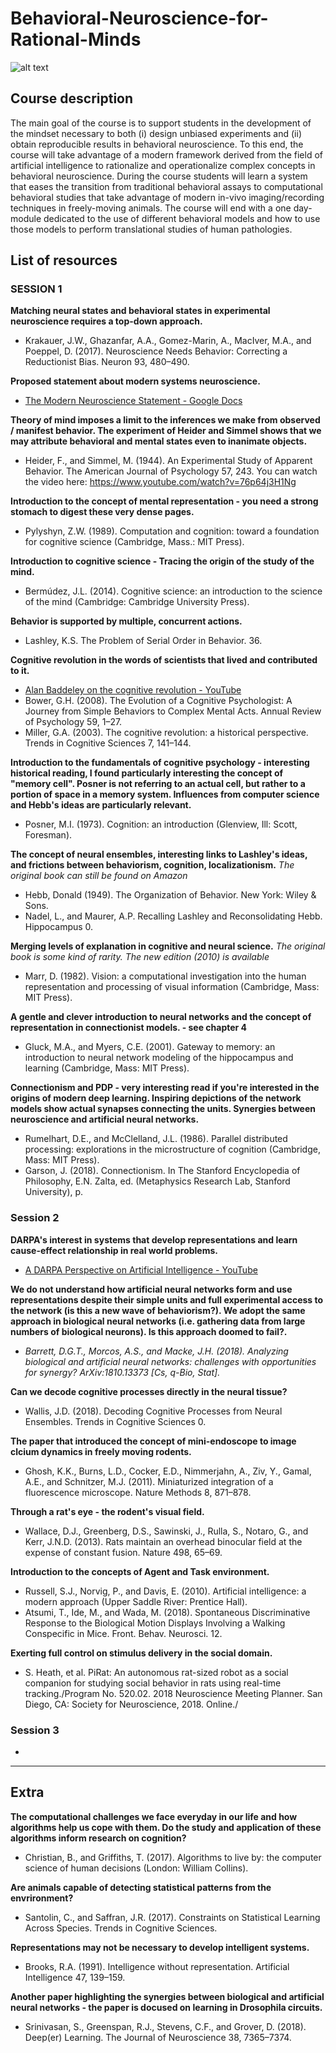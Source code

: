# Behavioral-Neuroscience-for-Rational-Minds

![alt text](https://github.com/sciple/Behavioral-Neuroscience-for-Rational-Minds/blob/master/dualism.jpg)
## Course description
The main goal of the course is to support students in the development of the mindset necessary to both (i) design unbiased experiments and (ii) obtain reproducible results in behavioral neuroscience. To this end, the course will take advantage of a modern framework derived from the field of artificial intelligence to rationalize and operationalize complex concepts in behavioral neuroscience. During the course students will learn a system that eases the transition from traditional behavioral assays to computational behavioral studies that take advantage of modern in-vivo imaging/recording techniques in freely-moving animals. The course will end with a one day-module dedicated to the use of different behavioral models and how to use those models to perform translational studies of human pathologies.

## List of resources


### SESSION 1

**Matching neural states and behavioral states in experimental neuroscience requires a top-down approach.**
* Krakauer, J.W., Ghazanfar, A.A., Gomez-Marin, A., MacIver, M.A., and Poeppel, D. (2017). Neuroscience Needs Behavior: Correcting a Reductionist Bias. Neuron 93, 480–490.

**Proposed statement about modern systems neuroscience.**
* [The Modern Neuroscience Statement - Google Docs](https://docs.google.com/document/d/1Lo0rVNMUrW68tzo2KIpxYqNV9y_tmz6ipbF8cNwL4j8/)

**Theory of mind imposes a limit to the inferences we make from observed / manifest behavior. The experiment of Heider and Simmel shows that we may attribute behavioral and mental states even to inanimate objects.**
* Heider, F., and Simmel, M. (1944). An Experimental Study of Apparent Behavior. The American Journal of Psychology 57, 243. You can watch the video here:  https://www.youtube.com/watch?v=76p64j3H1Ng

**Introduction to the concept of mental representation - you need a strong stomach to digest these very dense pages.**
* Pylyshyn, Z.W. (1989). Computation and cognition: toward a foundation for cognitive science (Cambridge, Mass.: MIT Press).

**Introduction to cognitive science - Tracing the origin of the study of the mind.**
* Bermúdez, J.L. (2014). Cognitive science: an introduction to the science of the mind (Cambridge: Cambridge University Press).

**Behavior is supported by multiple, concurrent actions.**
* Lashley, K.S. The Problem of Serial Order in Behavior. 36.

**Cognitive revolution in the words of scientists that lived and contributed to it.**
* [Alan Baddeley on the cognitive revolution - YouTube](https://www.youtube.com/watch?v=wyfEETtWgCY)
* Bower, G.H. (2008). The Evolution of a Cognitive Psychologist: A Journey from Simple Behaviors to Complex Mental Acts. Annual Review of Psychology 59, 1–27.
* Miller, G.A. (2003). The cognitive revolution: a historical perspective. Trends in Cognitive Sciences 7, 141–144.

**Introduction to the fundamentals of cognitive psychology - interesting historical reading, I found particularly interesting the concept of "memory cell". Posner is not referring to an actual cell, but rather to a portion of space in a memory system. Influences from computer science and Hebb's ideas are particularly relevant.**
* Posner, M.I. (1973). Cognition: an introduction (Glenview, Ill: Scott, Foresman).

**The concept of neural ensembles, interesting links to Lashley's ideas, and frictions between behaviorism, cognition, localizationism.** _The original book can still be found on Amazon_
* Hebb, Donald (1949). The Organization of Behavior. New York: Wiley & Sons.
* Nadel, L., and Maurer, A.P. Recalling Lashley and Reconsolidating Hebb. Hippocampus 0.

**Merging levels of explanation in cognitive and neural science.** _The original book is some kind of rarity. The new edition (2010) is available_
*  Marr, D. (1982). Vision: a computational investigation into the human representation and processing of visual information (Cambridge, Mass: MIT Press).

**A gentle and clever introduction to neural networks and the concept of representation in connectionist models. - see chapter 4**
* Gluck, M.A., and Myers, C.E. (2001). Gateway to memory: an introduction to neural network modeling of the hippocampus and learning (Cambridge, Mass: MIT Press).

**Connectionism and PDP - very interesting read if you're interested in the origins of modern deep learning. Inspiring depictions of the network models show actual synapses connecting the units. Synergies between neuroscience and artificial neural networks.**
* Rumelhart, D.E., and McClelland, J.L. (1986). Parallel distributed processing: explorations in the microstructure of cognition (Cambridge, Mass: MIT Press).
* Garson, J. (2018). Connectionism. In The Stanford Encyclopedia of Philosophy, E.N. Zalta, ed. (Metaphysics Research Lab, Stanford University), p.

### Session 2
**DARPA's interest in systems that develop representations and learn cause-effect relationship in real world problems.**
* [A DARPA Perspective on Artificial Intelligence - YouTube](https://www.youtube.com/watch?reload=9&v=-O01G3tSYpU&feature=youtu.be&t=12m46s)

**We do not understand how artificial neural networks form and use representations despite their simple units and full experimental access to the network (is this a new wave of behaviorism?). We adopt the same approach in biological neural networks (i.e. gathering data from large numbers of biological neurons). Is this approach doomed to fail?.**
* _Barrett, D.G.T., Morcos, A.S., and Macke, J.H. (2018). Analyzing biological and artificial neural networks: challenges with opportunities for synergy? ArXiv:1810.13373 [Cs, q-Bio, Stat]._

**Can we decode cognitive processes directly in the neural tissue?**
* Wallis, J.D. (2018). Decoding Cognitive Processes from Neural Ensembles. Trends in Cognitive Sciences 0.

**The paper that introduced the concept of mini-endoscope to image clcium dynamics in freely moving rodents.**
* Ghosh, K.K., Burns, L.D., Cocker, E.D., Nimmerjahn, A., Ziv, Y., Gamal, A.E., and Schnitzer, M.J. (2011). Miniaturized integration of a fluorescence microscope. Nature Methods 8, 871–878.

**Through a rat's eye - the rodent's visual field.**
* Wallace, D.J., Greenberg, D.S., Sawinski, J., Rulla, S., Notaro, G., and Kerr, J.N.D. (2013). Rats maintain an overhead binocular field at the expense of constant fusion. Nature 498, 65–69.

**Introduction to the concepts of Agent and Task environment.**
* Russell, S.J., Norvig, P., and Davis, E. (2010). Artificial intelligence: a modern approach (Upper Saddle River: Prentice Hall).
* Atsumi, T., Ide, M., and Wada, M. (2018). Spontaneous Discriminative Response to the Biological Motion Displays Involving a Walking Conspecific in Mice. Front. Behav. Neurosci. 12.

**Exerting full control on stimulus delivery in the social domain.**
* S. Heath, et al. PiRat: An autonomous rat-sized robot as a social companion for studying social behavior in rats using real-time tracking./Program No. 520.02. 2018 Neuroscience Meeting Planner. San Diego, CA: Society for Neuroscience, 2018. Online./

### Session 3
*

---
## Extra
**The computational challenges we face everyday in our life and how algorithms help us cope with them. Do the study and application of these algorithms inform research on cognition?**
* Christian, B., and Griffiths, T. (2017). Algorithms to live by: the computer science of human decisions (London: William Collins).

**Are animals capable of detecting statistical patterns from the envrironment?**
* Santolin, C., and Saffran, J.R. (2017). Constraints on Statistical Learning Across Species. Trends in Cognitive Sciences.

**Representations may not be necessary to develop intelligent systems.**
* Brooks, R.A. (1991). Intelligence without representation. Artificial Intelligence 47, 139–159.

**Another paper highlighting the synergies between biological and artificial neural networks - the paper is docused on learning in Drosophila circuits.**
* Srinivasan, S., Greenspan, R.J., Stevens, C.F., and Grover, D. (2018). Deep(er) Learning. The Journal of Neuroscience 38, 7365–7374.
